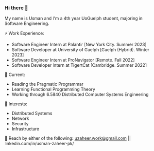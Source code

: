 ### Hi there 👋

My name is Usman and I'm a 4th year UoGuelph student, majoring in Software Engineering.

⚡ Work Experience: <br>
- Software Engineer Intern at Palantir [New York City. Summer 2023]
- Software Developer at University of Guelph [Guelph (Hybrid). Winter 2023]
- Software Engineer Intern at ProNavigator [Remote. Fall 2022]
- Software Developer Intern at TigertCat [Cambridge. Summer 2022]

🔭 Current: 
- Reading the Pragmatic Programmar
- Learning Functional Programming Theory
- Working through 6.5840 Distributed Computer Systems Engineering

🌱 Interests:
- Distributed Systems
- Network
- Security
- Infrastructure

💬 Reach by either of the following: uzaheer.work@gmail.com || linkedin.com/in/usman-zaheer-pk/

